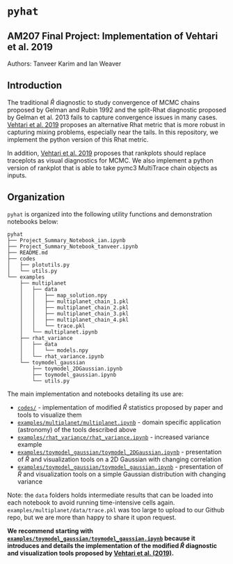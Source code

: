 # `pyhat`
## AM207 Final Project: Implementation of Vehtari et al. 2019
Authors: Tanveer Karim and Ian Weaver

## Introduction
The traditional $\widehat R$ diagnostic to study convergence of MCMC chains proposed by
Gelman and Rubin 1992 and the split-Rhat diagnostic proposed by Gelman et al.
2013 fails to capture convergence issues in many cases. [Vehtari et al.
2019](https://arxiv.org/pdf/1903.08008.pdf) proposes an alternative Rhat metric
that is more robust in capturing mixing problems, especially near the tails. In
this repository, we implement the python version of this Rhat metric. 

In addition, [Vehtari et al. 2019](https://arxiv.org/pdf/1903.08008.pdf)
proposes that rankplots should replace traceplots as visual diagnostics for
MCMC. 
We also implement a python version of rankplot that is able to take pymc3
MultiTrace chain objects as inputs. 

## Organization
`pyhat` is organized into the following utility functions and demonstration
notebooks below:
```
pyhat
├── Project_Summary_Notebook_ian.ipynb
├── Project_Summary_Notebook_tanveer.ipynb
├── README.md
├── codes
│   ├── plotutils.py
│   └── utils.py
└── examples
    ├── multiplanet
    │   ├── data
    │   │   ├── map_solution.npy
    │   │   ├── multiplanet_chain_1.pkl
    │   │   ├── multiplanet_chain_2.pkl
    │   │   ├── multiplanet_chain_3.pkl
    │   │   ├── multiplanet_chain_4.pkl
    │   │   └── trace.pkl
    │   └── multiplanet.ipynb
    ├── rhat_variance
    │   ├── data
    │   │   └── models.npy
    │   └── rhat_variance.ipynb
    └── toymodel_gaussian
        ├── toymodel_2DGaussian.ipynb
        ├── toymodel_gaussian.ipynb
        └── utils.py
```

The main implementation and notebooks detailing its use are:
* [`codes/`](https://github.com/icweaver/pyhat/tree/master/codes) - implementation of modified $\widehat R$ statistics proposed by paper and tools to visualize them
* [`examples/multiplanet/multiplanet.ipynb`](https://github.com/icweaver/pyhat/blob/master/examples/multiplanet/multiplanet.ipynb) - domain specific application (astronomy) of the tools described above
* [`examples/rhat_variance/rhat_variance.ipynb`](https://github.com/icweaver/pyhat/blob/master/examples/rhat_variance/rhat_variance.ipynb) - increased variance example
* [`examples/toymodel_gaussian/toymodel_2DGaussian.ipynb`](https://github.com/icweaver/pyhat/blob/master/examples/toymodel_gaussian/toymodel_2DGaussian.ipynb) - presentation of $\widehat R$ and visualization tools on a 2D Gaussian with changing correlation
* [`examples/toymodel_gaussian/toymodel_gaussian.ipynb`](https://github.com/icweaver/pyhat/blob/master/examples/toymodel_gaussian/toymodel_gaussian.ipynb) - presentation of $\widehat R$ and visualization tools on a simple Gaussian distribution with changing variance

Note: the `data` folders holds intermediate results that can be loaded into each
notebook to avoid running time-intensive cells again.
`examples/multiplanet/data/trace.pkl` was too large to upload to our Github
repo, but we are more than happy to share it upon request.

**We recommend starting with
[`examples/toymodel_gaussian/toymodel_gaussian.ipynb`](https://github.com/icweaver/pyhat/blob/master/examples/toymodel_gaussian/toymodel_gaussian.ipynb) because it introduces
and details the implementation of the modified $\widehat R$ diagnostic and
visualization tools proposed by [Vehtari et al.
(2019)](https://ui.adsabs.harvard.edu/abs/2019arXiv190308008V/abstract).**
